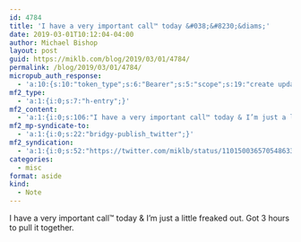 ```yaml
---
id: 4784
title: 'I have a very important call™ today &#038;&#8230;&diams;'
date: 2019-03-01T10:12:04-04:00
author: Michael Bishop
layout: post
guid: https://miklb.com/blog/2019/03/01/4784/
permalink: /blog/2019/03/01/4784/
micropub_auth_response:
  - 'a:10:{s:10:"token_type";s:6:"Bearer";s:5:"scope";s:19:"create update media";s:2:"me";s:18:"https://miklb.com/";s:9:"issued_by";s:45:"https://miklb.com/wp-json/indieauth/1.0/token";s:9:"client_id";s:21:"https://quill.p3k.io/";s:11:"client_name";s:5:"Quill";s:11:"client_icon";s:46:"https://quill.p3k.io/images/quill-icon-196.png";s:9:"issued_at";i:1549993187;s:4:"user";i:1;s:13:"last_accessed";i:1551453124;}'
mf2_type:
  - 'a:1:{i:0;s:7:"h-entry";}'
mf2_content:
  - 'a:1:{i:0;s:106:"I have a very important call™ today & I’m just a little freaked out. Got 3 hours to pull it together. ";}'
mf2_mp-syndicate-to:
  - 'a:1:{i:0;s:22:"bridgy-publish_twitter";}'
mf2_syndication:
  - 'a:1:{i:0;s:52:"https://twitter.com/miklb/status/1101500365705486336";}'
categories:
  - misc
format: aside
kind:
  - Note
---
```

I have a very important call™ today &amp; I’m just a little freaked out. Got 3 hours to pull it together. 